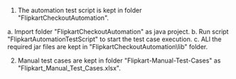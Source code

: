 1. The automation test script is kept in folder "FlipkartCheckoutAutomation". 

a. Import folder "FlipkartCheckoutAutomation" as java project.
b. Run script "FlipkartAutomationTestScript" to start the test case execution.
c. ALl the required jar files are kept in "FlipkartCheckoutAutomation\lib" folder.

2. Manual test cases are kept in folder "Flipkart-Manual-Test-Cases" as "Flipkart_Manual_Test_Cases.xlsx".